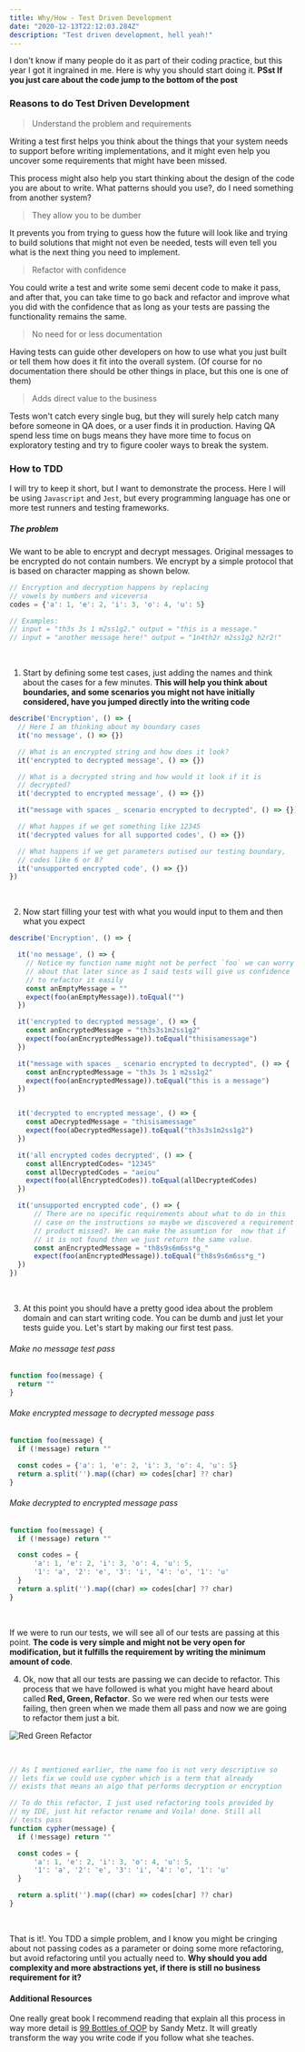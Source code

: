 ```yaml
---
title: Why/How - Test Driven Development
date: "2020-12-13T22:12:03.284Z"
description: "Test driven development, hell yeah!"
---
```


I don't know if many people do it as part of their coding practice, but this year I got it
ingrained in me. Here is why you should start doing it. __PSst If you just care about the code
jump to the bottom of the post__

### Reasons to do Test Driven Development

> Understand the problem and requirements

Writing a test first helps you think about the things that your system needs to support before writing implementations,
and it might even help you uncover some requirements that might have been missed.

This process might also help you start thinking about the design of the code you are about to write. What patterns
should you use?, do I need something from another system?

> They allow you to be dumber

It prevents you from trying to guess how the future will look like and trying to build solutions that might
not even be needed, tests will even tell you what is the next thing you need to implement.

> Refactor with confidence

You could write a test and write some semi decent code to make it pass, and after that,
you can take time to go back and refactor and improve what you did with the confidence that
as long as your tests are passing the functionality remains the same.

> No need for or less documentation 

Having tests can guide other developers on how to use what you just built or
tell them how does it fit into the overall system. (Of course for no documentation there should be other things
in place, but this one is one of them)

> Adds direct value to the business

Tests won't catch every single bug, but they will surely help catch many before someone
in QA does, or a user finds it in production. Having QA spend less time on bugs means they have more
time to focus on exploratory testing and try to figure cooler ways to break the system.


### How to TDD

I will try to keep it short, but I want to demonstrate the process. Here I will be using `Javascript` and `Jest`, but
every programming language has one or more test runners and testing frameworks.

##### The problem

We want to be able to encrypt and decrypt messages. Original messages to be encrypted do not contain numbers.
We encrypt by a simple protocol that is based on character mapping as shown below.

```javascript
// Encryption and decryption happens by replacing 
// vowels by numbers and viceversa
codes = {'a': 1, 'e': 2, 'i': 3, 'o': 4, 'u': 5}

// Examples:
// input = "th3s 3s 1 m2ss1g2." output = "this is a message." 
// input = "another message here!" output = "1n4th2r m2ss1g2 h2r2!"
```

<br/>

1) Start by defining some test cases, just adding the names and think about the cases for
a few minutes. __This will help you think about boundaries, and some scenarios you might not have initially
considered, have you jumped directly into the writing code__

```javascript
describe('Encryption', () => {
  // Here I am thinking about my boundary cases
  it('no message', () => {})

  // What is an encrypted string and how does it look?
  it('encrypted to decrypted message', () => {})

  // What is a decrypted string and how would it look if it is
  // decrypted?
  it('decrypted to encrypted message', () => {})

  it("message with spaces _ scenario encrypted to decrypted", () => {})  

  // What happes if we get something like 12345
  it('decrypted values for all supported codes', () => {})

  // What happens if we get parameters outised our testing boundary,
  // codes like 6 or 8?
  it('unsupported encrypted code', () => {})
})
```

<br/>

2) Now start filling your test with what you would input to them and then what you expect

```javascript
describe('Encryption', () => {

  it('no message', () => {
    // Notice my function name might not be perfect `foo` we can worry
    // about that later since as I said tests will give us confidence
    // to refactor it easily
    const anEmptyMessage = ""
    expect(foo(anEmptyMessage)).toEqual("")
  })

  it('encrypted to decrypted message', () => {
    const anEncryptedMessage = "th3s3s1m2ss1g2"
    expect(foo(anEncryptedMessage)).toEqual("thisisamessage")
  })

  it("message with spaces _ scenario encrypted to decrypted", () => {
    const anEncryptedMessage = "th3s 3s 1 m2ss1g2"
    expect(foo(anEncryptedMessage)).toEqual("this is a message")
  })  


  it('decrypted to encrypted message', () => {
    const aDecryptedMessage = "thisisamessage"
    expect(foo(aDecryptedMessage)).toEqual("th3s3s1m2ss1g2")
  })

  it('all encrypted codes decrypted', () => {
    const allEncryptedCodes= "12345"
    const allDecryptedCodes = "aeiou"
    expect(foo(allEncryptedCodes)).toEqual(allDecryptedCodes)
  })

  it('unsupported encrypted code', () => {
      // There are no specific requirements about what to do in this 
      // case on the instructions so maybe we discovered a requirement
      // product missed?. We can make the assumtion for  now that if
      // it is not found then we just return the same value.
      const anEncryptedMessage = "th8s9s6m6ss*g_"
      expect(foo(anEncryptedMessage)).toEqual("th8s9s6m6ss*g_")
  })
})
```

<br/>

3) At this point you should have a pretty good idea about the problem domain and can start writing code. You
can be dumb and just let your tests guide you. Let's start by making our first test pass.

 ###### Make no message test pass

```javascript
function foo(message) {
  return ""
}
```

###### Make encrypted message to decrypted message pass

```javascript
function foo(message) {
  if (!message) return ""

  const codes = {'a': 1, 'e': 2, 'i': 3, 'o': 4, 'u': 5}
  return a.split('').map((char) => codes[char] ?? char)
}
```

###### Make decrypted to encrypted message pass

```javascript
function foo(message) {
  if (!message) return ""

  const codes = {
      'a': 1, 'e': 2, 'i': 3, 'o': 4, 'u': 5,
      '1': 'a', '2': 'e', '3': 'i', '4': 'o', '1': 'u'
  }
  return a.split('').map((char) => codes[char] ?? char)
}
```

<br />

If we were to run our tests, we will see all of our tests are passing at this point. __The code is
very simple and might not be very open for modification, but it fulfills the requirement  by writing the 
minimum amount of code__.

4) Ok, now that all our tests are passing we can decide to refactor. This process that we have followed is
what you might have heard about called __Red, Green, Refactor__. So we were red when our tests were failing,
then green when we made them all pass and now we are going to refactor them just a bit.

![Red Green Refactor](./rgr.png)

<br />

```javascript
// As I mentioned earlier, the name foo is not very descriptive so
// lets fix we could use cypher which is a term that already
// exists that means an algo that performs decryption or encryption

// To do this refactor, I just used refactoring tools provided by
// my IDE, just hit refactor rename and Voila! done. Still all
// tests pass
function cypher(message) {
  if (!message) return ""

  const codes = {
      'a': 1, 'e': 2, 'i': 3, 'o': 4, 'u': 5,
      '1': 'a', '2': 'e', '3': 'i', '4': 'o', '1': 'u'
  }

  return a.split('').map((char) => codes[char] ?? char)
}
```

<br />

That is it!. You TDD a simple problem, and I know you might be cringing about not
passing codes as a parameter or doing some more refactoring, but avoid refactoring until
you actually need to. __Why should you add complexity and more abstractions yet, if there is
still no business requirement for it?__

#### Additional Resources

One really great book I recommend reading that explain all this process in way more detail is
[99 Bottles of OOP](https://sandimetz.com/99bottles)  by Sandy Metz. It will greatly transform the way you write code if
you follow what she teaches.